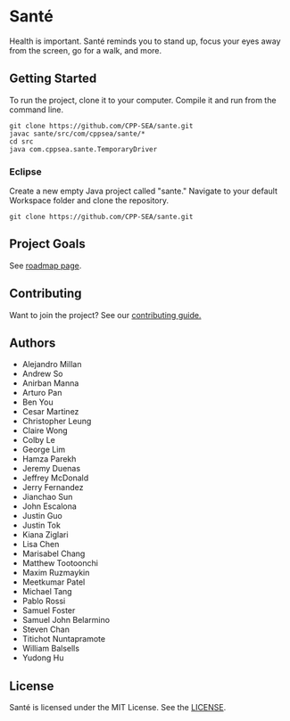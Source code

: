 # Santé
Health is important. Santé reminds you to stand up, focus your eyes away from the screen, go for a walk, and more.

## Getting Started
To run the project, clone it to your computer. Compile it and run from the command line.
```
git clone https://github.com/CPP-SEA/sante.git
javac sante/src/com/cppsea/sante/*
cd src
java com.cppsea.sante.TemporaryDriver
```

### Eclipse
Create a new empty Java project called "sante." Navigate to your default Workspace folder and clone the repository.
```
git clone https://github.com/CPP-SEA/sante.git
```

## Project Goals
See [roadmap page](https://github.com/CPP-SEA/sante/blob/master/ROADMAP.MD).

## Contributing
Want to join the project? See our [contributing guide.](https://github.com/CPP-SEA/sante/blob/master/CONTRIBUTING.md)

## Authors
- Alejandro Millan
- Andrew So
- Anirban Manna
- Arturo Pan
- Ben You
- Cesar Martinez
- Christopher Leung
- Claire Wong
- Colby Le
- George Lim
- Hamza Parekh
- Jeremy Duenas
- Jeffrey McDonald
- Jerry Fernandez
- Jianchao Sun
- John Escalona
- Justin Guo
- Justin Tok
- Kiana Ziglari
- Lisa Chen
- Marisabel Chang
- Matthew Tootoonchi
- Maxim Ruzmaykin
- Meetkumar Patel
- Michael Tang
- Pablo Rossi
- Samuel Foster
- Samuel John Belarmino 
- Steven Chan
- Titichot Nuntapramote
- William Balsells
- Yudong Hu

## License

Santé is licensed under the MIT License. See the [LICENSE](LICENSE).
